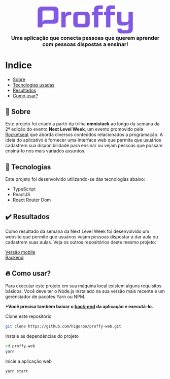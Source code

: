 <h3 align="center">
	<img width="300px" src=".github/logo.svg" alt="Proffy"/>
  <br/>
	<span>
		Uma aplicação que conecta pessoas que querem aprender com pessoas dispostas a ensinar!
	</span>
</h3>


# Indice 
- [Sobre](#sobre)
- [Tecnologias usadas](#tecnologias)
- [Resultados](#resultados)
- [Como usar?](#comousar)

<a id="sobre"></a>
## :bookmark: Sobre
<p>
Este projeto foi criado a partir da trilha <b>omnistack</b> ao longo da semana da 2ª edição do evento <b>Next Level Week</b>, um evento promovido pela <a href="https://rocketseat.com.br">Rocketseat</a> que aborda diversos conteúdos relacionados a programação. A ideia do aplicativo é fornecer uma interface web que permita que usuários cadastrem sua disponibilidade para ensinar ou vejam pessoas que possam ensiná-lo nos mais variados assuntos.
</p>

<a id="tecnologias"></a>
## :rocket: Tecnologias
<p>
Este projeto foi desenvolvido utilizando-se das tecnologias abaixo:
</p>

- TypeScript
- ReactJS
- React Router Dom

<a id="resultados"></a>
## :heavy_check_mark: Resultados
<p>
Como resultado da semana da Next Level Week foi desenvolvido um website que permite que usuários vejam pessoas dispostar a dar aula ou cadastrem suas aulas. 
Veja os outros repositórios deste mesmo projeto:
</p>
<a href="https://github.com/higorpo/proffy-mobile">Versão mobile</a>
<br/>
<a href="https://github.com/higorpo/proffy-backend">Backend</a>

<a id="comousar"></a>
## :fire: Como usar?
<p>Para executar este projeto em sua máquina local existem alguns requisitos básicos. Você deve ter o Node.js instalado na sua versão mais recente e um gerenciador de pacotes Yarn ou NPM.</p>

<b>*Você precisa também baixar o <a href="https://github.com/higorpo/proffy-backend">back-end</a> da aplicação e executá-lo.</b>

Clone este repositório
```sh 
git clone https://github.com/higorpo/proffy-web.git
```

Instale as dependências do projeto
```sh 
cd proffy-web
yarn
```

Inicie a aplicação web
```sh 
yarn start
```
